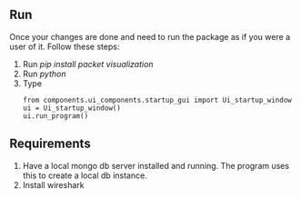 ## Run
Once your changes are done and need to run the package as if you were a user of it. 
Follow these steps:
1. Run *pip install packet visualization*
2. Run *python*
3. Type
    ``` 
    from components.ui_components.startup_gui import Ui_startup_window
    ui = Ui_startup_window()
    ui.run_program()
    ```
## Requirements

1. Have a local mongo db server installed and running. The program uses this to create a local db instance.
2. Install wireshark

